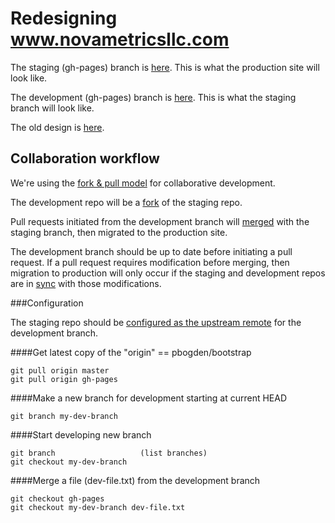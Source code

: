 
# Redesigning www.novametricsllc.com

The staging (gh-pages) branch is <a href="http://pbogden.github.io/bootstrap">here</a>.  This is what the production site will look like.

The development (gh-pages) branch is <a href="http://eliza-908.github.io/bootstrap">here</a>.  This is what the staging branch will look like.

The old design is <a href="http://pbogden.github.io/bootstrap/oldesign.html">here</a>.

## Collaboration workflow

We're using the <a href="https://help.github.com/articles/using-pull-requests">fork & pull model</a>
for collaborative development.

The development repo will be a <a href="https://help.github.com/articles/fork-a-repo">fork</a> of the staging repo.

Pull requests initiated from the development branch will
<a href="https://help.github.com/articles/merging-a-pull-request">merged</a> with the staging branch,
then migrated to the production site.

The development branch should be up to date before initiating a pull request.
If a pull request requires modification before merging, then migration to production will only occur if 
the staging and development repos are in <a href="https://help.github.com/articles/syncing-a-fork">sync</a>
with those modifications.

###Configuration

The staging repo should be <a href="https://help.github.com/articles/configuring-a-remote-for-a-fork">
configured as the upstream remote</a> for the development branch. 

####Get latest copy of the "origin" == pbogden/bootstrap

    git pull origin master
    git pull origin gh-pages

####Make a new branch for development starting at current HEAD

    git branch my-dev-branch

####Start developing new branch

    git branch                   (list branches)
    git checkout my-dev-branch
 
####Merge a file (dev-file.txt) from the development branch 

    git checkout gh-pages
    git checkout my-dev-branch dev-file.txt
